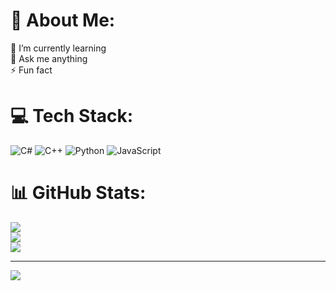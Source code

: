 # 💫 About Me:
🌱 I’m currently learning<br>💬 Ask me anything<br>⚡ Fun fact

# 💻 Tech Stack:
![C#](https://img.shields.io/badge/c%23-%23239120.svg?style=plastic&logo=c-sharp&logoColor=white) ![C++](https://img.shields.io/badge/c++-%2300599C.svg?style=plastic&logo=c%2B%2B&logoColor=white) ![Python](https://img.shields.io/badge/python-3670A0?style=plastic&logo=python&logoColor=ffdd54) ![JavaScript](https://img.shields.io/badge/javascript-%23323330.svg?style=plastic&logo=javascript&logoColor=%23F7DF1E)

# 📊 GitHub Stats:
![](https://github-readme-stats.vercel.app/api?username=whdhdyt21&theme=dark&hide_border=false&include_all_commits=false&count_private=true)<br/>
![](https://github-readme-streak-stats.herokuapp.com/?user=whdhdyt21&theme=dark&hide_border=false)<br/>
![](https://github-readme-stats.vercel.app/api/top-langs/?username=whdhdyt21&theme=dark&hide_border=false&include_all_commits=false&count_private=true&layout=compact)

---
[![](https://visitcount.itsvg.in/api?id=whdhdyt21&icon=5&color=0)](https://visitcount.itsvg.in)
